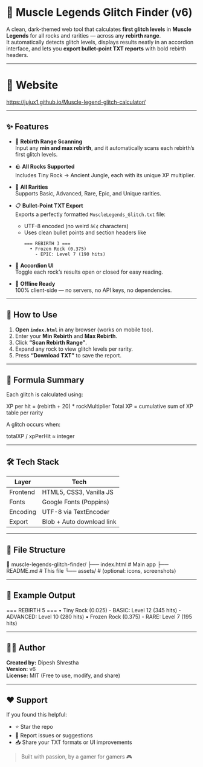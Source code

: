 # 🧠 Muscle Legends Glitch Finder (v6)

A clean, dark-themed web tool that calculates **first glitch levels** in **Muscle Legends** for all rocks and rarities — across any **rebirth range**.  
It automatically detects glitch levels, displays results neatly in an accordion interface, and lets you **export bullet-point TXT reports** with bold rebirth headers.

---


# 🔗 Website
https://jujux1.github.io/Muscle-legend-glitch-calculator/


---

## ✨ Features

- 🔢 **Rebirth Range Scanning**  
  Input any **min and max rebirth**, and it automatically scans each rebirth’s first glitch levels.

- 🪨 **All Rocks Supported**  
  Includes Tiny Rock → Ancient Jungle, each with its unique XP multiplier.

- 🌟 **All Rarities**  
  Supports Basic, Advanced, Rare, Epic, and Unique rarities.

- 📋 **Bullet-Point TXT Export**  
  Exports a perfectly formatted `MuscleLegends_Glitch.txt` file:  
  - UTF-8 encoded (no weird `â€¢` characters)  
  - Uses clean bullet points and section headers like  
    ```
    === REBIRTH 3 ===
      • Frozen Rock (0.375)
        - EPIC: Level 7 (190 hits)
    ```

- 🧩 **Accordion UI**  
  Toggle each rock’s results open or closed for easy reading.

- 💾 **Offline Ready**  
  100% client-side — no servers, no API keys, no dependencies.

---

## 🚀 How to Use

1. **Open `index.html`** in any browser (works on mobile too).  
2. Enter your **Min Rebirth** and **Max Rebirth**.  
3. Click **“Scan Rebirth Range”**.  
4. Expand any rock to view glitch levels per rarity.  
5. Press **“Download TXT”** to save the report.

---

## 🧮 Formula Summary

Each glitch is calculated using:

XP per hit = (rebirth + 20) * rockMultiplier Total XP = cumulative sum of XP table per rarity

A glitch occurs when:

totalXP / xpPerHit ≈ integer

---

## 🛠️ Tech Stack

| Layer | Tech |
|-------|------|
| Frontend | HTML5, CSS3, Vanilla JS |
| Fonts | Google Fonts (Poppins) |
| Encoding | UTF-8 via TextEncoder |
| Export | Blob + Auto download link |

---

## 📂 File Structure

📁 muscle-legends-glitch-finder/ ├── index.html       # Main app ├── README.md        # This file └── assets/          # (optional: icons, screenshots)

---

## 📸 Example Output

=== REBIRTH 5 === • Tiny Rock (0.025) - BASIC: Level 12 (345 hits) - ADVANCED: Level 10 (280 hits) • Frozen Rock (0.375) - RARE: Level 7 (195 hits)

---

## 🧑‍💻 Author

**Created by:** Dipesh Shrestha  
**Version:** v6  
**License:** MIT (Free to use, modify, and share)

---

## ❤️ Support

If you found this helpful:
- ⭐ Star the repo  
- 🐛 Report issues or suggestions  
- 📥 Share your TXT formats or UI improvements

> Built with passion, by a gamer for gamers 🎮
